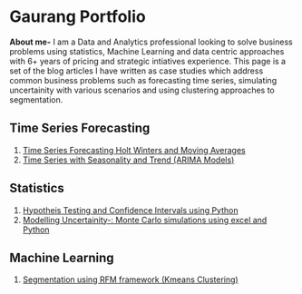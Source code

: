 # Gaurang Portfolio
**About me-** I am a Data and Analytics professional looking to solve business problems using statistics, Machine Learning and data centric approaches with 6+ years of pricing and strategic intiatives experience. This page is a set of the blog articles I have written as case studies which address common business problems such as forecasting time series, simulating uncertainity with various scenarios and using clustering approaches to segmentation.

## Time Series Forecasting
1. <a href="https://medium.com/mlearning-ai/forecasting-time-series-data-c75baa9d97ae">Time Series Forecasting Holt Winters and Moving Averages </a>
2. <a href="https://medium.com/mlearning-ai/forecasting-demand-with-seasonality-22ec502b8de7">Time Series with Seasonality and Trend (ARIMA Models) </a>

## Statistics
1. <a href="https://medium.com/gaurang-portfolio/hypothesis-testing-and-confidence-intervals-using-python-a609dbfb5b12">Hypotheis Testing and Confidence Intervals using Python</a>
2. <a href="https://medium.com/gaurang-portfolio/modelling-uncertainty-monte-carlo-simulations-using-excel-and-python-48908b85bbea">Modelling Uncertainity-: Monte Carlo simulations using excel and Python</a>

## Machine Learning
1. <a href="https://medium.com/mlearning-ai/segmentation-using-the-rfm-framework-recency-frequency-monetary-value-8bb19ea3b51a">Segmentation using RFM framework (Kmeans Clustering)</a>



